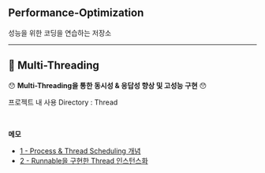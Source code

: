 ## Performance-Optimization

성능을 위한 코딩을 연습하는 저장소

---

## 📘 Multi-Threading

😯 **Multi-Threading을 통한 동시성 & 응답성 향상 및 고성능 구현** 😯

프로젝트 내 사용 Directory : Thread

<br>

**메모**

- [1 - Process & Thread Scheduling 개념](https://github.com/spacedustz/Performance-Optimization/blob/main/Description/Thread/Basic.md)
- [2 - Runnable을 구현한 Thread 인스턴스화](https://github.com/spacedustz/Performance-Optimization/blob/main/Description/Thread/Create.md)
